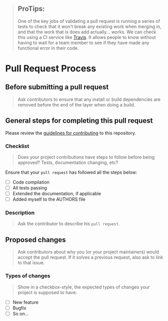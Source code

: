 > ## ProTips:
> 
> One of the key jobs of validating a pull request is running a series of tests to check that it won't break any existing work when merging in, and that the work that is does add actually... works. We can check this using a CI service like [Travis](https://travis-ci.org/getting_started). It allows people to know without having to wait for a team member to see if they have made any functional error in their code.

# Pull Request Process

## Before submitting a pull request

> Ask contributors to ensure that any install or build dependencies are removed before the end of the layer when doing a build.

## General steps for completing this pull request

Please review the [guidelines for contributing](CONTRIBUTING.md) to this repository.

### Checklist

> Does your project contributions have steps to follow before being approved? Tests, documentation changing, etc?

Ensure that your `pull request` has followed all the steps below:

- [ ] Code compilation
- [ ] All tests passing
- [ ] Extended the documentation, if applicable
- [ ] Added myself to the AUTHORS file

### Description

> Ask the contributor to describe his `pull request`.

## Proposed changes

> Ask contributors about why you (or your project maintainers) would accept the pull request. If it solves a previous request, also ask to link to that issue.

### Types of changes

> Show in a checkbox-style, the expected types of changes your project is supposed to have:

- [ ] New feature
- [ ] Bugfix
- [ ] So on...

